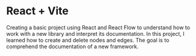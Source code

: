 # React + Vite
Creating a basic project using React and React Flow to understand how to work with a new library and interpret its documentation. In this project, I learned how to create and delete nodes and edges. The goal is to comprehend the documentation of a new framework.

